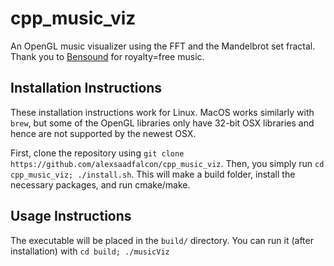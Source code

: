 # cpp_music_viz
An OpenGL music visualizer using the FFT and the Mandelbrot set fractal. Thank you to [Bensound](https://www.bensound.com/) for royalty=free music.


## Installation Instructions

These installation instructions work for Linux. MacOS works similarly with `brew`, but some of the OpenGL libraries only have 32-bit OSX libraries and hence are not supported by the newest OSX.

First, clone the repository using `git clone https://github.com/alexsaadfalcon/cpp_music_viz`. Then, you simply run `cd cpp_music_viz; ./install.sh`. This will make a build folder, install the necessary packages, and run cmake/make.

## Usage Instructions

The executable will be placed in the `build/` directory. You can run it (after installation) with `cd build; ./musicViz`


